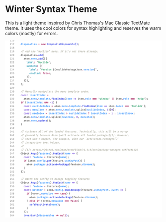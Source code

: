 # Winter Syntax Theme

This is a light theme inspired by Chris Thomas's Mac Classic TextMate theme. It
uses the cool colors for syntax highlighting and reserves the warm colors
(mostly) for errors.

![preview](./preview.png)

